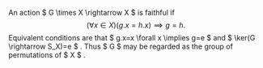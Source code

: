 An action $ G \times X \rightarrow X $ is faithful if
$$( \forall x \in X)(g.x=h.x) \implies g=h.$$ Equivalent conditions are
that $ g.x=x   \forall x \implies g=e $ and
$  \ker(G \rightarrow S_X)=e $ . Thus $ G $ may be regarded as the group
of permutations of $ X $ .
